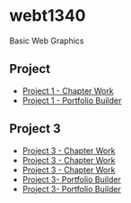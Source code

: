 # webt1340
Basic Web Graphics
<h2>Project </h2>
<ul>
<li><a href="Project1/tournamenticons.ai">Project 1 - Chapter Work</a></li>
<li><a href="Project1/icons1.ai">Project 1 - Portfolio Builder</a></li>
</ul>

<h2>Project 3</h2>
<ul>
<li><a href="Project1/zooicons.ai">Project 3 - Chapter Work</a></li>
<li><a href="Project1/cincinnatiZoo.ai">Project 3 - Chapter Work</a></li>
<li><a href="Project1/invitation.ai">Project 3 - Chapter Work</a></li>
<li><a href="Project1/cafe-logo.ai">Project 3- Portfolio Builder</a></li>
<li><a href="Project1/stationary.ai">Project 3- Portfolio Builder</a></li>

</ul>
